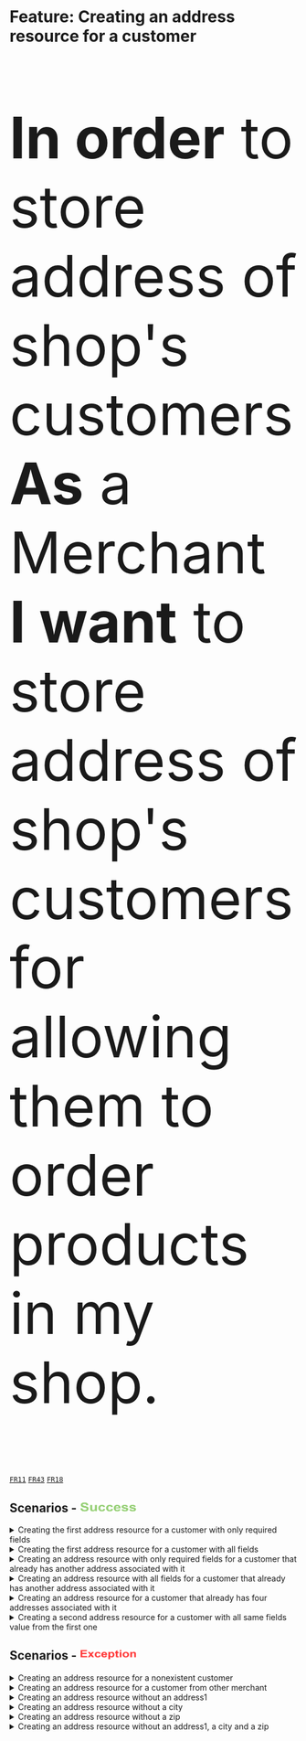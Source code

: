 <div class="container">
  <h1>Feature: Creating an address resource for a customer</h1>
  <div class="panel panel-default">    
    <div class="panel-body"><p style="font-size:100px"><b>In order</b> to store address of shop's customers<br><b>As</b> a Merchant<br><b>I want</b> to store address of shop's customers for allowing them to order products in my shop.</p></div>    
  </div>
</div>

<a href="/business-domain-design/functional-requirements.md"><code>FR11</code></a>
<a href="/business-domain-design/functional-requirements.md"><code>FR43</code></a>
<a href="/business-domain-design/functional-requirements.md"><code>FR18</code></a>

## Scenarios - <img src="success_icon.png" width="100" height="18">

<details>
  <summary>Creating the first address resource for a customer with only required fields</summary><br>
  <b>Given</b> The customer is already registered for the merchant<br>
  <b>And</b> there is no address associated with it<br>
  <b>And</b> I inform the <code>customer_id</code><br>
  <b>And</b> I inform the <code>address1</code> <b><i>"1 Rue des Carrieres"</i></b><br>
  <b>And</b> I inform the <code>city</code> <b><i>"Montreal"</i></b><br>
  <b>And</b> I inform the <code>zip</code> <b><i>"G1R 4P5"</i></b><br>
  <b>When</b> I create an address resource for the customer<br>
  <b>Then</b> The system should create the address resource for the customer<br>
  <b>And</b> The system should put the newly address as default (<code>default = true</code>)<br>
  <b>And</b> The system should return a success message confirming address resource creation<br>
</details>

<details>
  <summary>Creating the first address resource for a customer with all fields</summary><br>
  <b>Given</b> The customer is already registered for the merchant<br>
  <b>And</b> there is no address associated with it<br>
  <b>And</b> I inform the <code>customer_id</code><br>
  <b>And</b> I inform the <code>address1</code> <b><i>"1 Rue des Carrieres"</i></b><br>
  <b>And</b> I inform the <code>city</code> <b><i>"Montreal"</i></b><br>
  <b>And</b> I inform the <code>zip</code> <b><i>"G1R 4P5"</i></b><br>
  <b>And</b> I inform all other fields according to <i><b>OpenAPI Contract</b></i><br>
  <b>When</b> I create an address resource for the customer<br>
  <b>Then</b> The system should create the address resource for the customer<br>
  <b>And</b> The system should put the newly address as default (<code>default = true</code>)<br>
  <b>And</b> The system should return a success message confirming address resource creation<br>
</details>

<details>
  <summary>Creating an address resource with only required fields for a customer that already has another address associated with it</summary><br>
  <b>Given</b> The customer is already registered for the merchant
  <b>And</b> there is an address associated with it
  <b>And</b> I inform the <code>customer_id</code><br>
  <b>And</b> I inform the <code>address1</code> <b><i>"1 Rue des Carrieres"</i></b><br>
  <b>And</b> I inform the <code>city</code> <b><i>"Montreal"</i></b><br>
  <b>And</b> I inform the <code>zip</code> <b><i>"G1R 4P5"</i></b><br>
  <b>When</b> I create an address resource for the customer<br>
  <b>Then</b> The system should create the address resource for the customer<br>
  <b>And</b> The system should remove any other addresses as default (<code>default = false</code>)<br>
  <b>And</b> The system should put the newly address as default (<code>default = true</code>)<br>
  <b>And</b> The system should return a success message confirming address resource creation<br>
</details>

<details>
  <summary>Creating an address resource with all fields for a customer that already has another address associated with it</summary><br>
  <b>Given</b> The customer is already registered for the merchant
  <b>And</b> there is an address associated with it
  <b>And</b> I inform the <code>customer_id</code><br>
  <b>And</b> I inform the <code>address1</code> <b><i>"1 Rue des Carrieres"</i></b><br>
  <b>And</b> I inform the <code>city</code> <b><i>"Montreal"</i></b><br>
  <b>And</b> I inform the <code>zip</code> <b><i>"G1R 4P5"</i></b><br>
  <b>And</b> I inform all other fields according to <i><b>OpenAPI Contract</b></i><br>
  <b>When</b> I create an address resource for the customer<br>
  <b>Then</b> The system should create the address resource for the customer<br>
  <b>And</b> The system should remove any other addresses as default (<code>default = false</code>)<br>
  <b>And</b> The system should put the newly address as default (<code>default = true</code>)<br>
  <b>And</b> The system should return a success message confirming address resource creation<br>
</details>

<details>
  <summary>Creating an address resource for a customer that already has four addresses associated with it</summary><br>
  <b>Given</b> The customer is already registered for the merchant
  <b>And</b> there is four addresses associated with it 
  <b>And</b> I inform the <code>customer_id</code><br>
  <b>And</b> I inform the <code>address1</code> <b><i>"1 Rue des Carrieres"</i></b><br>
  <b>And</b> I inform the <code>city</code> <b><i>"Montreal"</i></b><br>
  <b>And</b> I inform the <code>zip</code> <b><i>"G1R 4P5"</i></b><br>
  <b>And</b> I inform all other fields according to <i><b>OpenAPI Contract</b></i><br>
  <b>When</b> I create an address resource for the customer<br>
  <b>Then</b> The system should create the address resource for the customer<br>
  <b>And</b> The system should remove any other addresses as default (<code>default = false</code>)<br>
  <b>And</b> The system should put the newly address as default (<code>default = true</code>)<br>
  <b>And</b> The system should return a success message confirming address resource creation<br>
</details>

<details>
  <summary>Creating a second address resource for a customer with all same fields value from the first one</summary><br>
  <b>Given</b> The customer is already registered for the merchant<br>
  <b>And</b> there is an address associated with it<br>
  <b>And</b> I inform the same fields value of address is already associated with it<br>
  <b>When</b> I create an address resource for the customer<br>
  <b>Then</b> The system should create the address resource for the customer<br>
  <b>And</b> The system should remove any other addresses as default (<code>default = false</code>)<br>
  <b>And</b> The system should put the newly address as default (<code>default = true</code>)<br>
  <b>And</b> The system should return a success message confirming address resource creation<br>
</details>


## Scenarios - <img src="exception_icon.png" width="100" height="18">

<details>
  <summary>Creating an address resource for a nonexistent customer</summary><br>
    <b>Given</b> The customer is not registered for the merchant<br>    
    <b>And</b> I inform a random <code>customer_id</code><br>
    <b>And</b> I inform the <code>address1</code> <b><i>"1 Rue des Carrieres"</i></b><br>
    <b>And</b> I inform the <code>city</code> <b><i>"Montreal"</i></b><br>
    <b>And</b> I inform the <code>zip</code> <b><i>"G1R 4P5"</i></b><br>	
    <b>When</b> I create an address resource for the customer<br>
    <b>Then</b> The system should not create the address resource<br>
    <b>And</b> The system should return a message <code>customer not found</code> as error message<br>
</details>

<details>
  <summary>Creating an address resource for a customer from other merchant</summary><br>
    <b>Given</b> The customer is already registered for another merchant<br>    
    <b>And</b> I inform the <code>customer_id</code><br>
    <b>And</b> I inform the <code>address1</code> <b><i>"1 Rue des Carrieres"</i></b><br>
    <b>And</b> I inform the <code>city</code> <b><i>"Montreal"</i></b><br>
    <b>And</b> I inform the <code>zip</code> <b><i>"G1R 4P5"</i></b><br>	
    <b>When</b> I create an address resource for the customer<br>
    <b>Then</b> The system should not create the address resource<br>
    <b>And</b> The system should return a message <code>customer not found</code> as error message<br>
</details>

<details>
  <summary>Creating an address resource without an address1</summary><br>
    <b>Given</b> The customer is already registered for the merchant<br>
    <b>And</b> there is no address associated with it<br>
    <b>And</b> I inform the <code>customer_id</code><br>
    <b>And</b> And I do not inform the <code>address1</code><br>
    <b>And</b> I inform the <code>city</code> <b><i>"Montreal"</i></b><br>
    <b>And</b> I inform the <code>zip</code> <b><i>"G1R 4P5"</i></b><br>	
    <b>When</b> I create an address resource for the customer<br>
    <b>Then</b> The system should not create the address resource<br>
    <b>And</b> The system should return a message <code>address1 is required</code> as error message<br>
</details>

<details>
  <summary>Creating an address resource without a city</summary><br>
    <b>Given</b> The customer is already registered for the merchant<br>
    <b>And</b> there is no address associated with it<br>
    <b>And</b> I inform the <code>customer_id</code><br>
    <b>And</b> I inform the <code>address1</code> <b><i>"1 Rue des Carrieres"</i></b><br>
    <b>And</b> And I do not inform the <code>city</code><br>
    <b>And</b> I inform the <code>zip</code> <b><i>"G1R 4P5"</i></b><br>	
    <b>When</b> I create an address resource for the customer<br>
    <b>Then</b> The system should not create the address resource<br>
    <b>And</b> The system should return a message <code>city is required</code> as error message<br>
</details>

<details>
  <summary>Creating an address resource without a zip</summary><br>
    <b>Given</b> The customer is already registered for the merchant<br>
    <b>And</b> there is no address associated with it<br>
    <b>And</b> I inform the <code>customer_id</code><br>
    <b>And</b> I inform the <code>address1</code> <b><i>"1 Rue des Carrieres"</i></b><br>
    <b>And</b> I inform the <code>city</code> <b><i>"Montreal"</i></b><br>
    <b>And</b> And I do not inform the <code>zip</code><br>	
    <b>When</b> I create an address resource for the customer<br>
    <b>Then</b> The system should not create the address resource<br>
    <b>And</b> The system should return a message <code>city is required</code> as error message<br>
</details>

<details>
  <summary>Creating an address resource without an address1, a city and a zip</summary><br>
    <b>Given</b> The customer is already registered for the merchant<br>
    <b>And</b> there is no address associated with it<br>
    <b>And</b> I inform the <code>customer_id</code><br>
    <b>And</b> And I do not inform the <code>address1</code><br>
    <b>And</b> And I do not inform the <code>city</code><br>
    <b>And</b> And I do not inform the <code>zip</code><br>	
    <b>When</b> I create an address resource for the customer<br>
    <b>Then</b> The system should not create the address resource<br>
    <b>And</b> The system should return messages <code>address1 is required</code>, <code>city is required</code>, <code>zip is required</code> as error message<br>
</details>
